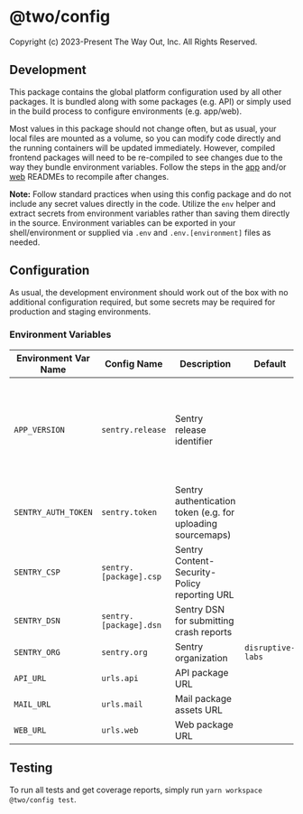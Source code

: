 # @two/config

Copyright (c) 2023-Present The Way Out, Inc. All Rights Reserved.

## Development

This package contains the global platform configuration used by all other packages. It is bundled along with some packages (e.g. API) or simply used in the build process to configure environments (e.g. app/web).

Most values in this package should not change often, but as usual, your local files are mounted as a volume, so you can modify code directly and the running containers will be updated immediately. However, compiled frontend packages will need to be re-compiled to see changes due to the way they bundle environment variables. Follow the steps in the [app](../app/README.md) and/or [web](../web/README.md) READMEs to recompile after changes.

**Note:** Follow standard practices when using this config package and do not include any secret values directly in the code. Utilize the `env` helper and extract secrets from environment variables rather than saving them directly in the source. Environment variables can be exported in your shell/environment or supplied via `.env` and `.env.[environment]` files as needed.

## Configuration

As usual, the development environment should work out of the box with no additional configuration required, but some secrets may be required for production and staging environments.

### Environment Variables

| Environment Var Name | Config Name            | Description                                                 | Default           | Notes                                                                  |
| -------------------- | ---------------------- | ----------------------------------------------------------- | ----------------- | ---------------------------------------------------------------------- |
| `APP_VERSION`        | `sentry.release`       | Sentry release identifier                                   |                   | **Required!** Should be supplied to Docker builds and frontend builds. |
| `SENTRY_AUTH_TOKEN`  | `sentry.token`         | Sentry authentication token (e.g. for uploading sourcemaps) |                   | **Required in [app](../app/README.md) package**                        |
| `SENTRY_CSP`         | `sentry.[package].csp` | Sentry Content-Security-Policy reporting URL                |                   |                                                                        |
| `SENTRY_DSN`         | `sentry.[package].dsn` | Sentry DSN for submitting crash reports                     |                   |                                                                        |
| `SENTRY_ORG`         | `sentry.org`           | Sentry organization                                         | `disruptive-labs` |                                                                        |
| `API_URL`            | `urls.api`             | API package URL                                             |                   |                                                                        |
| `MAIL_URL`           | `urls.mail`            | Mail package assets URL                                     |                   |                                                                        |
| `WEB_URL`            | `urls.web`             | Web package URL                                             |                   |                                                                        |

## Testing

To run all tests and get coverage reports, simply run `yarn workspace @two/config test`.
